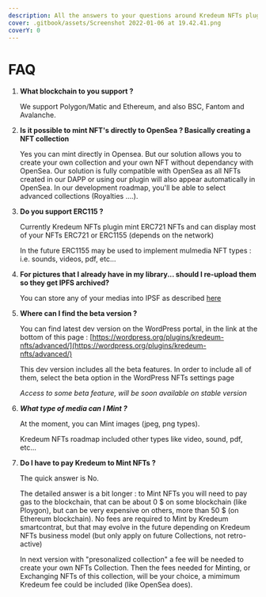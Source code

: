 ```yaml
---
description: All the answers to your questions around Kredeum NFTs plugin...
cover: .gitbook/assets/Screenshot 2022-01-06 at 19.42.41.png
coverY: 0
---
```


# FAQ

1.  **What blockchain to you support ?**

    We support Polygon/Matic and Ethereum, and also BSC, Fantom and Avalanche.
2.  **Is it possible to mint NFT's directly to OpenSea ? Basically creating a NFT collection**

    Yes you can mint directly in Opensea. But our solution allows you to create your own collection and your own NFT without dependancy with OpenSea. Our solution is fully compatible with OpenSea as all NFTs created in our DAPP or using our plugin will also appear automatically in OpenSea. In our development roadmap, you'll be able to select advanced collections (Royalties ....).&#x20;
3.  **Do you support ERC115 ?**

    Currently Kredeum NFTs plugin mint ERC721 NFTs and can display most of your NFTs ERC721 or ERC1155 (depends on the network)

    In the future ERC1155 may be used to implement mulmedia NFT types : i.e. sounds, videos, pdf, etc...
4.  **For pictures that I already have in my library... should I re-upload them so they get IPFS archived?**

    You can store any of your medias into IPSF as described [here](user-guide/archive.md)&#x20;
5.  **Where can I find the beta version ?**

    You can find latest dev version on the WordPress portal, in the link at the bottom of this page : [https://wordpress.org/plugins/kredeum-nfts/advanced/](https://wordpress.org/plugins/kredeum-nfts/advanced/)

    This dev version includes all the beta features. In order to include all of them, select the beta option in the WordPress NFTs settings page

    _Access to some beta feature, will be soon available on stable version_
6.  _**What type of media can I Mint ?**_

    At the moment, you can Mint images (jpeg, png types).&#x20;

    Kredeum NFTs roadmap included other types like video, sound, pdf, etc...&#x20;
7.  **Do I have to pay Kredeum to Mint NFTs ?**

    The quick answer is No.

    The detailed answer is a bit longer : to Mint NFTs you will need to pay gas to the blockchain, that can be about 0 $ on some blockchain (like Ploygon), but can be very expensive on others, more than 50 $ (on Ethereum blockchain). No fees are required to Mint by Kredeum smartcontrat, but that may evolve in the future depending on Kredeum NFTs business model (but only apply on future Collections, not retro-active)

    In next version with "presonalized collection" a fee will be needed to create your own NFTs Collection. Then the fees needed for Minting, or Exchanging NFTs of this collection, will be your choice, a mimimum Kredeum fee could be included (like OpenSea does).
